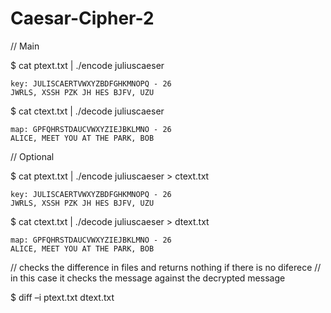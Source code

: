 Caesar-Cipher-2
===============

// Main

$ cat ptext.txt | ./encode juliuscaeser

	key: JULISCAERTVWXYZBDFGHKMNOPQ - 26
	JWRLS, XSSH PZK JH HES BJFV, UZU


$ cat ctext.txt | ./decode juliuscaeser
	
	map: GPFQHRSTDAUCVWXYZIEJBKLMNO - 26
	ALICE, MEET YOU AT THE PARK, BOB


// Optional

$ cat ptext.txt | ./encode juliuscaeser > ctext.txt
	
	key: JULISCAERTVWXYZBDFGHKMNOPQ - 26
	JWRLS, XSSH PZK JH HES BJFV, UZU
	
$ cat ctext.txt | ./decode juliuscaeser > dtext.txt
	
	map: GPFQHRSTDAUCVWXYZIEJBKLMNO - 26
	ALICE, MEET YOU AT THE PARK, BOB


// checks the difference in files and returns nothing if there is no diferece
// in this case it checks the message against the decrypted message

$ diff –i ptext.txt dtext.txt

